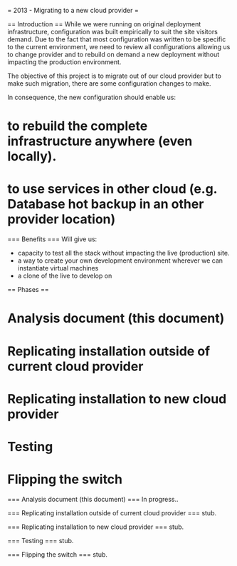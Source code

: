 = 2013 - Migrating to a new cloud provider =

== Introduction ==
While we were running on original deployment infrastructure, configuration was built empirically to suit the site visitors demand. Due to the fact that most configuration was written to be specific to the current environment, we need to review all configurations allowing us to change provider and to rebuild on demand a new deployment without impacting the production environment.

The objective of this project is to migrate out of our cloud provider but to make such migration, there are some configuration changes to make.

In consequence, the new configuration should enable us:
# to rebuild the complete infrastructure anywhere (even locally).
# to use services in other cloud (e.g. Database hot backup in an other provider location) 

=== Benefits ===
Will give us:
* capacity to test all the stack without impacting the live (production) site.
* a way to create your own development environment wherever we can instantiate virtual machines
* a clone of the live to develop on

== Phases ==
# Analysis document (this document)
# Replicating installation outside of current cloud provider
# Replicating installation to new cloud provider
# Testing
# Flipping the switch

=== Analysis document (this document) ===
In progress..


=== Replicating installation outside of current cloud provider ===
stub.


=== Replicating installation to new cloud provider ===
stub.


=== Testing ===
stub.


=== Flipping the switch ===
stub.
